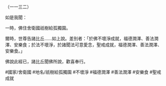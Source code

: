 （一一三二）

如是我聞：

一時，佛住舍衛國祇樹給孤獨園。

爾時，世尊告諸比丘……如上說。差別者：「於佛不壞淨成就，福德潤澤、善法潤澤、安樂食；於法不壞淨，於諸聞法可意愛念，聖戒成就，福德潤澤、善法潤澤、安樂食。」

佛說此經已，諸比丘聞佛所說，歡喜奉行。

#國家/舍衛國
#地名/祇樹給孤獨園
#不壞淨
#福德潤澤
#善法潤澤
#安樂食
#聖戒成就
